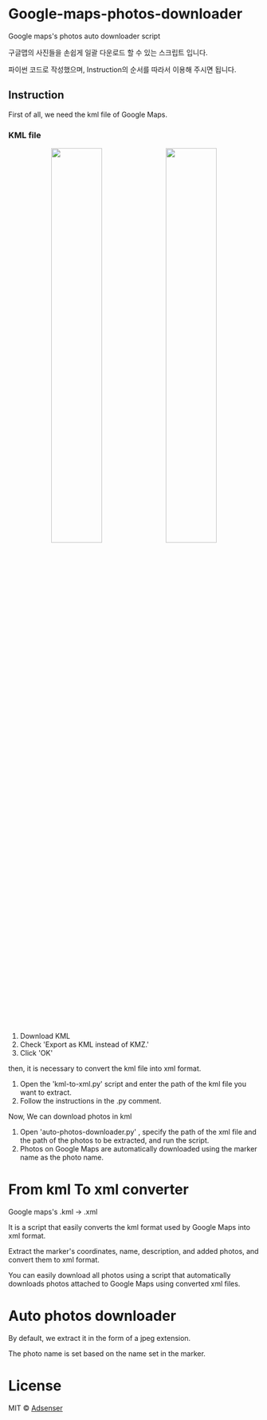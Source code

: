 # Google-maps-photos-downloader
Google maps's photos auto downloader script

구글맵의 사진들을 손쉽게 일괄 다운로드 할 수 있는 스크립트 입니다.

파이썬 코드로 작성했으며, Instruction의 순서를 따라서 이용해 주시면 됩니다.

## Instruction

First of all, we need the kml file of Google Maps.

### KML file

<p align="center">
  <img width="45%" src="https://cdn-dev.damoat.com/%E1%84%89%E1%85%B3%E1%84%8F%E1%85%B3%E1%84%85%E1%85%B5%E1%86%AB%E1%84%89%E1%85%A3%E1%86%BA%202024-04-14%2017.24.56.png">
  <img width="45%" src="https://cdn-dev.damoat.com/%E1%84%89%E1%85%B3%E1%84%8F%E1%85%B3%E1%84%85%E1%85%B5%E1%86%AB%E1%84%89%E1%85%A3%E1%86%BA%202024-04-14%2017.25.06.png">
</p>

1. Download KML 
2. Check 'Export as KML instead of KMZ.'
3. Click 'OK'

then, it is necessary to convert the kml file into xml format.

1. Open the 'kml-to-xml.py' script and enter the path of the kml file you want to extract.
2. Follow the instructions in the .py comment.

Now, We can download photos in kml

1. Open 'auto-photos-downloader.py' , specify the path of the xml file and the path of the photos to be extracted, and run the script.
2. Photos on Google Maps are automatically downloaded using the marker name as the photo name.

# From kml To xml converter
Google maps's .kml -> .xml 

It is a script that easily converts the kml format used by Google Maps into xml format.

Extract the marker's coordinates, name, description, and added photos, and convert them to xml format.

You can easily download all photos using a script that automatically downloads photos attached to Google Maps using converted xml files.

# Auto photos downloader
By default, we extract it in the form of a jpeg extension.

The photo name is set based on the name set in the marker.

# License

MIT © <a href="https://github.com/Adsenser/">Adsenser</a>
